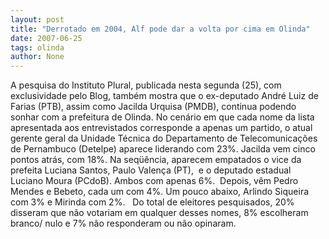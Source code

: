 ```yaml
---
layout: post
title: "Derrotado em 2004, Alf pode dar a volta por cima em Olinda"
date: 2007-06-25
tags: olinda
author: None
---
```

A pesquisa do Instituto Plural, publicada nesta segunda (25), com exclusividade pelo Blog, tamb&eacute;m mostra que o ex-deputado Andr&eacute; Luiz de Farias (PTB), assim como Jacilda Urquisa (PMDB),&nbsp;continua&nbsp;podendo sonhar com a prefeitura de Olinda.
No cen&aacute;rio em que cada nome da lista apresentada aos entrevistados corresponde a apenas um partido,&nbsp;o atual gerente geral&nbsp;da Unidade T&eacute;cnica do Departamento de Telecomunica&ccedil;&otilde;es de Pernambuco (Detelpe)&nbsp;aparece liderando com 23%. Jacilda vem cinco pontos atr&aacute;s, com 18%.
Na seq&uuml;&ecirc;ncia, aparecem empatados o vice da prefeita Luciana Santos, Paulo Valen&ccedil;a (PT),&nbsp; e o deputado estadual Luciano Moura (PCdoB). Ambos com apenas 6%.&nbsp;
Depois, v&ecirc;m Pedro Mendes e Bebeto, cada um com 4%. Um pouco abaixo, Arlindo Siqueira com 3% e Mirinda com 2%.&nbsp;&nbsp;
Do total de eleitores pesquisados, 20% disseram que n&atilde;o votariam em qualquer desses nomes, 8% escolheram branco/ nulo e 7% n&atilde;o responderam ou n&atilde;o opinaram. 